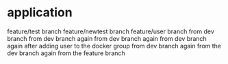 # application
feature/test branch
feature/newtest branch
feature/user branch
from dev branch
from dev branch again
from dev branch again
from dev branch again after adding user to the docker group
from dev branch again
from the dev branch again
from the feature branch
